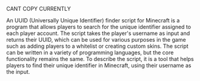 CANT COPY CURRENTLY

An UUID (Universally Unique Identifier) finder script for Minecraft is a program that allows players to search for the unique identifier assigned to each player account.
The script takes the player's username as input and returns their UUID, which can be used for various purposes in the game such as adding players to a whitelist or creating custom skins.
The script can be written in a variety of programming languages, but the core functionality remains the same.
To describe the script, it is a tool that helps players to find their unique identifier in Minecraft, using their username as the input.
